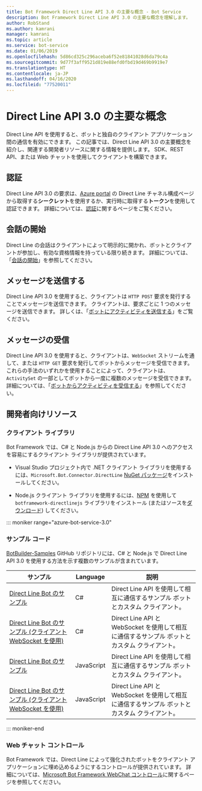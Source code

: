 ```yaml
---
title: Bot Framework Direct Line API 3.0 の主要な概念 - Bot Service
description: Bot Framework Direct Line API 3.0 の主要な概念を理解します。
author: RobStand
ms.author: kamrani
manager: kamrani
ms.topic: article
ms.service: bot-service
ms.date: 01/06/2019
ms.openlocfilehash: 5d86cd325c296aceba6f52e81841028d6da79c4a
ms.sourcegitcommit: 9d77f3aff9521d819e88efd0fbd19d469b9919e7
ms.translationtype: HT
ms.contentlocale: ja-JP
ms.lasthandoff: 04/16/2020
ms.locfileid: "77520011"
---
```

# <a name="key-concepts-in-direct-line-api-30"></a>Direct Line API 3.0 の主要な概念

Direct Line API を使用すると、ボットと独自のクライアント アプリケーション間の通信を有効にできます。 この記事では、Direct Line API 3.0 の主要概念を紹介し、関連する開発者リソースに関する情報を提供します。 SDK、REST API、または Web チャットを使用してクライアントを構築できます。 

## <a name="authentication"></a>認証

Direct Line API 3.0 の要求は、[Azure portal](https://portal.azure.com) の Direct Line チャネル構成ページから取得する**シークレット**を使用するか、実行時に取得する**トークン**を使用して認証できます。 詳細については、[認証](bot-framework-rest-direct-line-3-0-authentication.md)に関するページをご覧ください。

## <a name="starting-a-conversation"></a>会話の開始

Direct Line の会話はクライアントによって明示的に開かれ、ボットとクライアントが参加し、有効な資格情報を持っている限り続きます。 詳細については、「[会話の開始](bot-framework-rest-direct-line-3-0-start-conversation.md)」を参照してください。

## <a name="sending-messages"></a>メッセージを送信する

Direct Line API 3.0 を使用すると、クライアントは `HTTP POST` 要求を発行することでメッセージを送信できます。 クライアントは、要求ごとに 1 つのメッセージを送信できます。 詳しくは、「[ボットにアクティビティを送信する](bot-framework-rest-direct-line-3-0-send-activity.md)」をご覧ください。

## <a name="receiving-messages"></a>メッセージの受信

Direct Line API 3.0 を使用すると、クライアントは、`WebSocket` ストリームを通して、または `HTTP GET` 要求を発行してボットからメッセージを受信できます。 これらの手法のいずれかを使用することによって、クライアントは、`ActivitySet` の一部としてボットから一度に複数のメッセージを受信できます。 詳細については、「[ボットからアクティビティを受信する](bot-framework-rest-direct-line-3-0-receive-activities.md)」を参照してください。

## <a name="developer-resources"></a>開発者向けリソース

### <a name="client-libraries"></a>クライアント ライブラリ

Bot Framework では、C# と Node.js からの Direct Line API 3.0 へのアクセスを容易にするクライアント ライブラリが提供されています。 

- Visual Studio プロジェクト内で .NET クライアント ライブラリを使用するには、`Microsoft.Bot.Connector.DirectLine` <a href="https://www.nuget.org/packages/Microsoft.Bot.Connector.DirectLine" target="_blank">NuGet パッケージ</a>をインストールしてください。 

- Node.js クライアント ライブラリを使用するには、<a href="https://www.npmjs.com/package/botframework-directlinejs" target="_blank">NPM</a> を使用して `botframework-directlinejs` ライブラリをインストール (またはソースを<a href="https://github.com/Microsoft/BotFramework-DirectLineJS" target="_blank">ダウンロード</a>) してください。

::: moniker range="azure-bot-service-3.0"

### <a name="sample-code"></a>サンプル コード

<a href="https://github.com/Microsoft/BotBuilder-Samples/tree/v3-sdk-samples" target="_blank">BotBuilder-Samples</a> GitHub リポジトリには、C# と Node.js で Direct Line API 3.0 を使用する方法を示す複数のサンプルが含まれています。

| サンプル | Language | 説明 |
|----|----|----|
| <a href="https://github.com/Microsoft/BotBuilder-Samples/tree/v3-sdk-samples/CSharp/core-DirectLine" target="_blank">Direct Line Bot のサンプル</a> | C# | Direct Line API を使用して相互に通信するサンプル ボットとカスタム クライアント。 |
| <a href="https://github.com/Microsoft/BotBuilder-Samples/tree/v3-sdk-samples/CSharp/core-DirectLineWebSockets" target="_blank">Direct Line Bot のサンプル (クライアント WebSocket を使用)</a> | C# | Direct Line API と WebSocket を使用して相互に通信するサンプル ボットとカスタム クライアント。 |
| <a href="https://github.com/Microsoft/BotBuilder-Samples/tree/v3-sdk-samples/Node/core-DirectLine" target="_blank">Direct Line Bot のサンプル</a> | JavaScript | Direct Line API を使用して相互に通信するサンプル ボットとカスタム クライアント。 |
| <a href="https://github.com/Microsoft/BotBuilder-Samples/tree/v3-sdk-samples/Node/core-DirectLineWebSockets" target="_blank">Direct Line Bot のサンプル (クライアント WebSocket を使用)</a> | JavaScript | Direct Line API と WebSocket を使用して相互に通信するサンプル ボットとカスタム クライアント。 |

::: moniker-end

### <a name="web-chat-control"></a>Web チャット コントロール 

Bot Framework では、Direct Line によって強化されたボットをクライアント アプリケーションに埋め込めるようにするコントロールが提供されています。 詳細については、<a href="https://github.com/Microsoft/BotFramework-WebChat" target="_blank">Microsoft Bot Framework WebChat コントロール</a>に関するページを参照してください。
